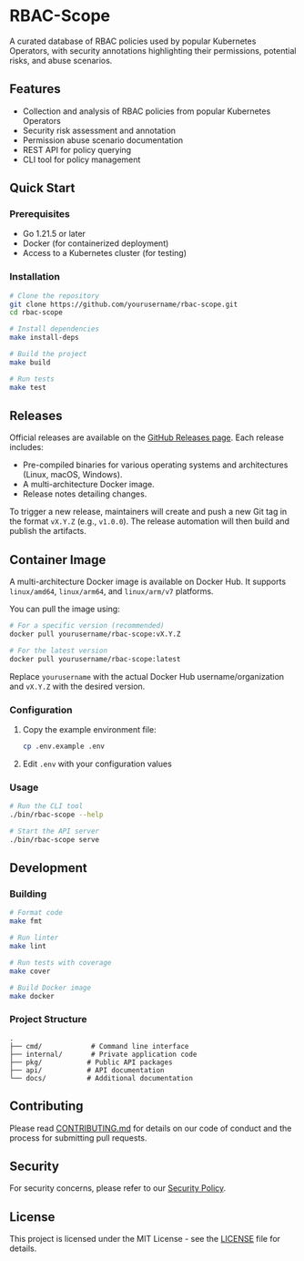 # RBAC-Scope

A curated database of RBAC policies used by popular Kubernetes Operators, with security annotations highlighting their permissions, potential risks, and abuse scenarios.

## Features

- Collection and analysis of RBAC policies from popular Kubernetes Operators
- Security risk assessment and annotation
- Permission abuse scenario documentation
- REST API for policy querying
- CLI tool for policy management

## Quick Start

### Prerequisites

- Go 1.21.5 or later
- Docker (for containerized deployment)
- Access to a Kubernetes cluster (for testing)

### Installation

```bash
# Clone the repository
git clone https://github.com/yourusername/rbac-scope.git
cd rbac-scope

# Install dependencies
make install-deps

# Build the project
make build

# Run tests
make test
```

## Releases

Official releases are available on the [GitHub Releases page](https://github.com/yourusername/rbac-scope/releases). Each release includes:
- Pre-compiled binaries for various operating systems and architectures (Linux, macOS, Windows).
- A multi-architecture Docker image.
- Release notes detailing changes.

To trigger a new release, maintainers will create and push a new Git tag in the format `vX.Y.Z` (e.g., `v1.0.0`). The release automation will then build and publish the artifacts.

## Container Image

A multi-architecture Docker image is available on Docker Hub. It supports `linux/amd64`, `linux/arm64`, and `linux/arm/v7` platforms.

You can pull the image using:
```bash
# For a specific version (recommended)
docker pull yourusername/rbac-scope:vX.Y.Z

# For the latest version
docker pull yourusername/rbac-scope:latest
```
Replace `yourusername` with the actual Docker Hub username/organization and `vX.Y.Z` with the desired version.

### Configuration

1. Copy the example environment file:
   ```bash
   cp .env.example .env
   ```
2. Edit `.env` with your configuration values

### Usage

```bash
# Run the CLI tool
./bin/rbac-scope --help

# Start the API server
./bin/rbac-scope serve
```

## Development

### Building

```bash
# Format code
make fmt

# Run linter
make lint

# Run tests with coverage
make cover

# Build Docker image
make docker
```

### Project Structure

```
.
├── cmd/            # Command line interface
├── internal/       # Private application code
├── pkg/           # Public API packages
├── api/           # API documentation
└── docs/          # Additional documentation
```

## Contributing

Please read [CONTRIBUTING.md](CONTRIBUTING.md) for details on our code of conduct and the process for submitting pull requests.

## Security

For security concerns, please refer to our [Security Policy](SECURITY.md).

## License

This project is licensed under the MIT License - see the [LICENSE](LICENSE) file for details.
